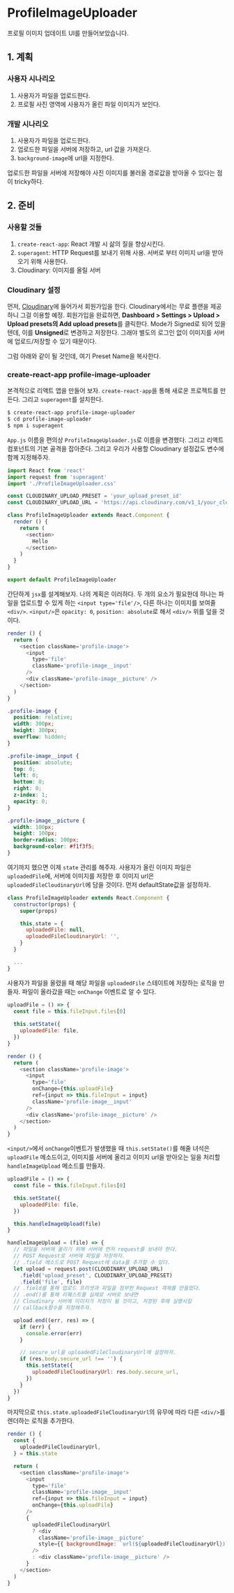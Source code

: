 # ProfileImageUploader

프로필 이미지 업데이트 UI를 만들어보았습니다.

## 1. 계획
### 사용자 시나리오
1. 사용자가 파일을 업로드한다.
2. 프로필 사진 영역에 사용자가 올린 파일 이미지가 보인다.

### 개발 시나리오
1. 사용자가 파일을 업로드한다.
2. 업로드한 파일을 서버에 저장하고, url 값을 가져온다.
3. `background-image`에 url을 지정한다.

업로드한 파일을 서버에 저장해야 사진 이미지를 불러올 경로값을 받아올 수 있다는 점이 tricky하다.

## 2. 준비

### 사용할 것들
1. `create-react-app`: React 개발 시 삶의 질을 향상시킨다.
2. `superagent`: HTTP Request를 보내기 위해 사용. 서버로 부터 이미지 url을 받아오기 위해 사용한다.
3. Cloudinary: 이미지를 올릴 서버

### Cloudinary 설정
먼저, [Cloudinary](https://cloudinary.com/)에 들어가서 회원가입을 한다. Cloudinary에서는 무료 플랜을 제공하니 그걸 이용할 예정. 회원가입을 완료하면, **Dashboard > Settings > Upload > Upload presets의 Add upload presets**를 클릭한다. Mode가 Signed로 되어 있을 텐데, 이를 **Unsigned**로 변경하고 저장한다. 그래야 별도의 로그인 없이 이미지를 서버에 업로드/저장할 수 있기 때문이다.

그럼 아래와 같이 될 것인데, 여기 Preset Name을 복사한다.

### create-react-app profile-image-uploader
본격적으로 리액트 앱을 만들어 보자. `create-react-app`을 통해 새로운 프로젝트를 만든다. 그리고 `superagent`를 설치한다.

```bash
$ create-react-app profile-image-uploader
$ cd profile-image-uploader
$ npm i superagent
```

`App.js` 이름을 편의상 `ProfileImageUploader.js`로 이름을 변경했다. 그리고 리액트 컴포넌트의 기본 골격을 잡아준다. 그리고 우리가 사용할 Cloudinary 설정값도 변수에 함께 지정해주자.

```javascript
import React from 'react'
import request from 'superagent'
import './ProfileImageUploader.css'

const CLOUDINARY_UPLOAD_PRESET = 'your_upload_preset_id'
const CLOUDINARY_UPLOAD_URL = 'https://api.cloudinary.com/v1_1/your_cloudinary_app_name/upload'

class ProfileImageUploader extends React.Component {
  render () {
    return (
      <section>
        Hello
      </section>
    )
  }
}

export default ProfileImageUploader
```

간단하게 `jsx`를 설계해보자. 나의 계획은 이러하다. 두 개의 요소가 필요한데 하나는 파일을 업로드할 수 있게 하는 `<input type='file'/>`, 다른 하나는 이미지를 보여줄 `<div/>`. `<input/>`은 `opacity: 0`, `position: absolute`로 해서 `<div/>` 위를 덮을 것이다.

```javascript
render () {
  return (
    <section className='profile-image'>
      <input
        type='file'
        className='profile-image__input'
      />
      <div className='profile-image__picture' />
    </section>
  )
}
```

```css
.profile-image {
  position: relative;
  width: 300px;
  height: 300px;
  overflow: hidden;
}

.profile-image__input {
  position: absolute;
  top: 0;
  left: 0;
  bottom: 0;
  right: 0;
  z-index: 1;
  opacity: 0;
}

.profile-image__picture {
  width: 100px;
  height: 100px;
  border-radius: 100px;
  background-color: #f1f3f5;
}
```

여기까지 했으면 이제 `state` 관리를 해주자. 사용자가 올린 이미지 파일은 `uploadedFile`에, 서버에 이미지를 저장한 후 이미지 url은 `uploadedFileCloudinaryUrl`에 담을 것이다. 먼저 defaultState값을 설정하자.

```javascript
class ProfileImageUploader extends React.Component {
  constructor(props) {
    super(props)

    this,state = {
      uploadedFile: null,
      uploadedFileCloudinaryUrl: '',
    }
  }

  ...
}
```

사용자가 파일을 올렸을 때 해당 파일을 `uploadedFile` 스테이트에 저장하는 로직을 만들자. 파일이 올라갔을 때는 `onChange` 이벤트로 알 수 있다. 
```javascript
uploadFile = () => {
  const file = this.fileInput.files[0]
  
  this.setState({
    uploadedFile: file,
  })
}

render () {
  return (
    <section className='profile-image'>
      <input
        type='file'
        onChange={this.uploadFile}
        ref={input => this.fileInput = input}
        className='profile-image__input'
      />
      <div className='profile-image__picture' />
    </section>
  )
}
```

`<input/>`에서 `onChange`이벤트가 발생했을 때 `this.setState()`를 해줄 녀석은 `uploadFile` 메소드이고, 이미지를 서버에 올리고 이미지 url을 받아오는 일을 처리할 `handleImageUpload` 메소드를 만들자.

```javascript
uploadFile = () => {
  const file = this.fileInput.files[0]

  this.setState({
    uploadedFile: file,
  })

  this.handleImageUpload(file)
}

handleImageUpload = (file) => {
  // 파일을 서버에 올리기 위해 서버에 먼저 request를 보내야 한다.
  // POST Request로 서버에 파일을 저장하자.
  // .field 메소드로 POST Request에 data를 추가할 수 있다.
  let upload = request.post(CLOUDINARY_UPLOAD_URL)
    .field('upload_preset', CLOUDINARY_UPLOAD_PRESET)
    .field('file', file)
  // .field를 통해 업로드 프리셋과 파일을 첨부한 Request 객체를 만들었다.
  // .end()를 통해 리퀘스트를 실제로 서버로 보내면
  // Cloudinary 서버에 이미지가 저장이 될 것이고, 저장된 후에 실행시킬
  // callback함수를 지정해주자.

  upload.end((err, res) => {
    if (err) {
      console.error(err)
    }

    // secure_url을 uploadedFileCloudinaryUrl에 설정하자.
    if (res.body.secure_url !== '') {
      this.setState({
        uploadedFileCloudinaryUrl: res.body.secure_url,
      })
    }
  })
}
```

마지막으로 `this.state.uploadedFileCloudinaryUrl`의 유무에 따라 다른 `<div/>`를 렌더하는 로직을 추가한다.

```javascript
render () {
  const {
    uploadedFileCloudinaryUrl,
  } = this.state

  return (
    <section className='profile-image'>
      <input
        type='file'
        className='profile-image__input'
        ref={input => this.fileInput = input}
        onChange={this.uploadFile}
      />
      {
        uploadedFileCloudinaryUrl
        ? <div
          className='profile-image__picture'
          style={{ backgroundImage: `url(${uploadedFileCloudinaryUrl})` }}
        />
        : <div className='profile-image__picture' />
      }
    </section>
  )
}
```

